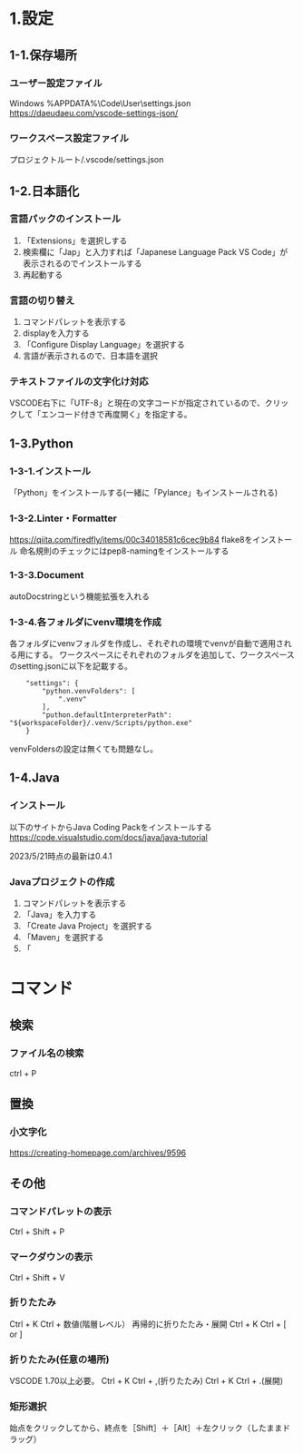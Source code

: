 # 1.設定

## 1-1.保存場所

### ユーザー設定ファイル
Windows %APPDATA%\Code\User\settings.json
https://daeudaeu.com/vscode-settings-json/

### ワークスペース設定ファイル
プロジェクトルート/.vscode/settings.json

## 1-2.日本語化

### 言語パックのインストール

1. 「Extensions」を選択しする
2. 検索欄に「Jap」と入力すれば「Japanese Language Pack VS Code」が表示されるのでインストールする
3. 再起動する

### 言語の切り替え

1. コマンドパレットを表示する
2. displayを入力する
3. 「Configure Display Language」を選択する
4. 言語が表示されるので、日本語を選択

### テキストファイルの文字化け対応
VSCODE右下に「UTF-8」と現在の文字コードが指定されているので、クリックして「エンコード付きで再度開く」を指定する。

## 1-3.Python

### 1-3-1.インストール

「Python」をインストールする(一緒に「Pylance」もインストールされる)

### 1-3-2.Linter・Formatter
https://qiita.com/firedfly/items/00c34018581c6cec9b84
flake8をインストール
命名規則のチェックにはpep8-namingをインストールする

### 1-3-3.Document
autoDocstringという機能拡張を入れる

### 1-3-4.各フォルダにvenv環境を作成

各フォルダにvenvフォルダを作成し、それぞれの環境でvenvが自動で適用される用にする。
ワークスペースにそれぞれのフォルダを追加して、ワークスペースのsetting.jsonに以下を記載する。

```
	"settings": {
		"python.venvFolders": [
			".venv"
		],
		"puthon.defaultInterpreterPath": "${workspaceFolder}/.venv/Scripts/python.exe"
	}
```

venvFoldersの設定は無くても問題なし。


## 1-4.Java

### インストール

以下のサイトからJava Coding Packをインストールする
https://code.visualstudio.com/docs/java/java-tutorial

2023/5/21時点の最新は0.4.1

### Javaプロジェクトの作成

1. コマンドパレットを表示する
2. 「Java」を入力する
3. 「Create Java Project」を選択する
4. 「Maven」を選択する
5. 「

# コマンド

## 検索

### ファイル名の検索

ctrl + P


## 置換

### 小文字化
https://creating-homepage.com/archives/9596

## その他

### コマンドパレットの表示
Ctrl + Shift + P

### マークダウンの表示
Ctrl + Shift + V

### 折りたたみ
Ctrl + K Ctrl + 数値(階層レベル）
再帰的に折りたたみ・展開
Ctrl + K Ctrl + [ or ]

### 折りたたみ(任意の場所)
VSCODE 1.70以上必要。
Ctrl + K Ctrl + ,(折りたたみ)
Ctrl + K Ctrl + .(展開)

### 矩形選択
始点をクリックしてから、終点を［Shift］＋［Alt］＋左クリック（したままドラッグ）
